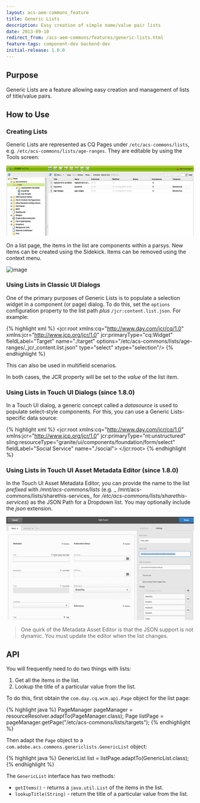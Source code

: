 ```yaml
---
layout: acs-aem-commons_feature
title: Generic Lists
description: Easy creation of simple name/value pair lists
date: 2013-09-10
redirect_from: /acs-aem-commons/features/generic-lists.html
feature-tags: component-dev backend-dev
initial-release: 1.0.0
---
```


## Purpose

Generic Lists are a feature allowing easy creation and management of lists of title/value pairs.

## How to Use

### Creating Lists

Generic Lists are represented as CQ Pages under `/etc/acs-commons/lists`, e.g. `/etc/acs-commons/lists/age-ranges`. They are editable by using the Tools screen:

![image](images/in-miscadmin.png)

On a list page, the items in the list are components within a parsys. New items can be created using the Sidekick. Items can be removed using the context menu.

![image](images/generic-lists/editor.png)

### Using Lists in Classic UI Dialogs

One of the primary purposes of Generic Lists is to populate a selection widget in a component (or page) dialog. To do this, set the `options` configuration property to the list path *plus* `/jcr:content.list.json`. For example:

{% highlight xml %}
<jcr:root xmlns:cq="http://www.day.com/jcr/cq/1.0" xmlns:jcr="http://www.jcp.org/jcr/1.0"
    jcr:primaryType="cq:Widget"
    fieldLabel="Target"
    name="./target"
    options="/etc/acs-commons/lists/age-ranges/_jcr_content.list.json"
    type="select"
    xtype="selection"/>
{% endhighlight %}

This can also be used in multifield scenarios.

In both cases, the JCR property will be set to the *value* of the list item.

### Using Lists in Touch UI Dialogs (since 1.8.0)

In a Touch UI dialog, a generic concept called a _datasource_ is used to populate select-style components. For this, you can use a Generic Lists-specific data source:

{% highlight xml %}
<jcr:root xmlns:cq="http://www.day.com/jcr/cq/1.0" xmlns:jcr="http://www.jcp.org/jcr/1.0"
    jcr:primaryType="nt:unstructured"
    sling:resourceType="granite/ui/components/foundation/form/select"
    fieldLabel="Social Service"
    name="./social">
    <datasource
        jcr:primaryType="nt:unstructured"
        sling:resourceType="acs-commons/components/utilities/genericlist/datasource"
        path="/etc/acs-commons/lists/sharethis-services" />
</jcr:root>
{% endhighlight %}


### Using Lists in Touch UI Asset Metadata Editor (since 1.8.0)

In the Touch UI Asset Metadata Editor, you can provide the name to the list *prefixed* with _/mnt/acs-commons/lists_ (e.g. _ /mnt/acs-commons/lists/sharethis-services_ for _/etc/acs-commons/lists/sharethis-services_) as the JSON Path for a Dropdown list. You may optionally include the _json_ extension.

![image](images/metadata-editor.png)

> One quirk of the Metadata Asset Editor is that the JSON support is not dynamic. You must update the editor when the list changes.

## API

You will frequently need to do two things with lists:

1. Get all the items in the list.
2. Lookup the title of a particular value from the list.

To do this, first obtain the `com.day.cq.wcm.api.Page` object for the list page:

{% highlight java %}
    PageManager pageManager = resourceResolver.adaptTo(PageManager.class);
    Page listPage = pageManager.getPage("/etc/acs-commons/lists/targets");
{% endhighlight %}
    
Then adapt the `Page` object to a `com.adobe.acs.commons.genericlists.GenericList` object:

{% highlight java %}
    GenericList list = listPage.adaptTo(GenericList.class);
{% endhighlight %}

The `GenericList` interface has two methods:

* `getItems()` - returns a `java.util.List` of the items in the list.
* `lookupTitle(String)` - return the title of a particular value from the list.

